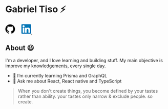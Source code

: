 # Gabriel Tiso ⚡️

<p>
     <a href="https://github.com/Gabriel2233"><img src="https://github.com/deut-erium/deut-erium/blob/master/assets/github.svg" width="30px" alt="mail"></a> &nbsp; &nbsp;
    <a href="https://www.linkedin.com/in/gabriel-tiso-439b111b0/"><img src="https://github.com/deut-erium/deut-erium/blob/master/assets/linkedin.svg" width="30px" alt="LinkedIn">     </a> &nbsp; &nbsp;
</p>

## About :smiley:

I'm a developer, and I love learning and building stuff. My main objective is improve my knowledgements, every single day. 


- 🌱 I’m currently learning Prisma and GraphQL
- 💬 Ask me about React, React native and TypeScript


> When you don't create things, you become defined by your tastes rather than ability. your tastes only narrow & exclude people. so create.




 
